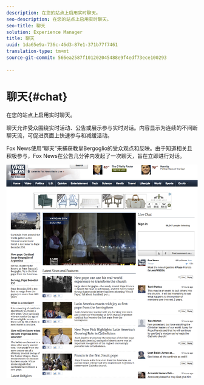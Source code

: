 ```yaml
---
description: 在您的站点上启用实时聊天。
seo-description: 在您的站点上启用实时聊天。
seo-title: 聊天
solution: Experience Manager
title: 聊天
uuid: 1da65e9a-736c-46d3-87e1-371b77f7461
translation-type: tm+mt
source-git-commit: 566ea2587f101202045488e9f4edf73ece100293

---
```



# 聊天{#chat}

在您的站点上启用实时聊天。

聊天允许受众围绕实时活动、公告或展示参与实时对话。内容显示为连续的不间断聊天流，可促进页面上快速参与和减缓活动。

Fox News使用“聊天”来捕获教皇Bergoglio的受众观点和反映。由于知道相关且积极参与，Fox News在公告几分钟内发起了一次聊天，旨在立即进行对话。

![](assets/chat_example.png)

